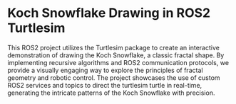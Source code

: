 # Koch Snowflake Drawing in ROS2 Turtlesim

This ROS2 project utilizes the Turtlesim package to create an interactive demonstration of drawing the Koch Snowflake, a classic fractal shape. By implementing recursive algorithms and ROS2 communication protocols, we provide a visually engaging way to explore the principles of fractal geometry and robotic control. The project showcases the use of custom ROS2 services and topics to direct the turtlesim turtle in real-time, generating the intricate patterns of the Koch Snowflake with precision.

